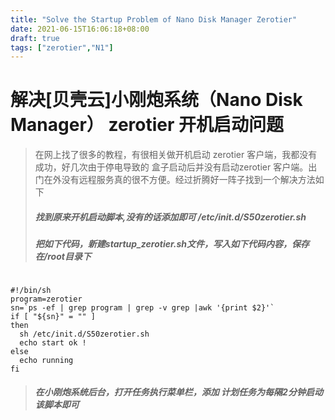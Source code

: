 ```yaml
---
title: "Solve the Startup Problem of Nano Disk Manager Zerotier"
date: 2021-06-15T16:06:18+08:00
draft: true
tags: ["zerotier","N1"] 
---
```


# 解决[贝壳云]小刚炮系统（Nano Disk Manager） zerotier 开机启动问题



> 在网上找了很多的教程，有很相关做开机启动 zerotier 客户端，我都没有成功，好几次由于停电导致的 盒子启动后并没有启动zerotier 客户端。出门在外没有远程服务真的很不方便。经过折腾好一阵子找到一个解决方法如下
> ##### 找到原来开机启动脚本,没有的话添加即可 /etc/init.d/S50zerotier.sh
> 
> ##### 把如下代码，新建startup_zerotier.sh文件，写入如下代码内容，保存在/root目录下
```
 
#!/bin/sh
program=zerotier
sn=`ps -ef | grep program | grep -v grep |awk '{print $2}'`
if [ "${sn}" = "" ]
then
  sh /etc/init.d/S50zerotier.sh
  echo start ok !
else
  echo running
fi
```

> ##### 在小刚炮系统后台，打开任务执行菜单栏，添加 计划任务为每隔2分钟启动该脚本即可

